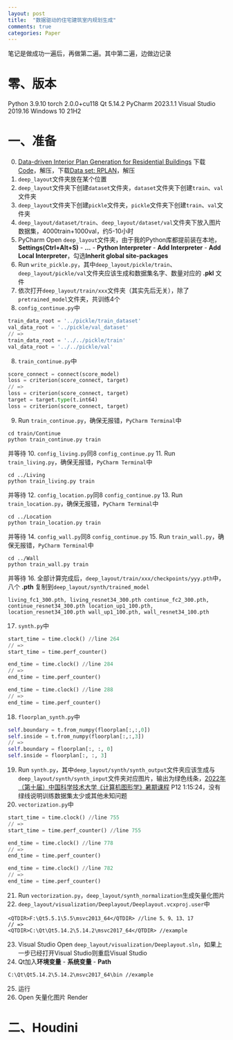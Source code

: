 ```yaml
---
layout: post
title:  "数据驱动的住宅建筑室内规划生成"
comments: true
categories: Paper
---
```


笔记是做成功一遍后，再做第二遍。其中第二遍，边做边记录
# 零、版本
Python 3.9.10
torch 2.0.0+cu118
Qt 5.14.2
PyCharm 2023.1.1
Visual Studio 2019.16
Windows 10 21H2
# 一、准备
0. [Data-driven Interior Plan Generation for Residential Buildings](http://staff.ustc.edu.cn/~fuxm/projects/DeepLayout/index.html)
下载[Code](http://rec.ustc.edu.cn/share/185bdf80-d93e-11e9-820d-33b81cb7a670)，解压，下载[Data set: RPLAN](https://docs.google.com/forms/d/e/1FAIpQLSfwteilXzURRKDI5QopWCyOGkeb_CFFbRwtQ0SOPhEg0KGSfw/viewform?usp=sf_link)，解压
1. `deep_layout`文件夹放在某个位置
2. `deep_layout`文件夹下创建`dataset`文件夹，`dataset`文件夹下创建`train`、`val`文件夹
3. `deep_layout`文件夹下创建`pickle`文件夹，`pickle`文件夹下创建`train`、`val`文件夹
4. `deep_layout/dataset/train`、`deep_layout/dataset/val`文件夹下放入图片数据集，4000train+1000val，约5-10小时
5. PyCharm Open `deep_layout`文件夹，由于我的Python库都提前装在本地，**Settings(Ctrl+Alt+S)** - **...** - **Python Interpreter** - **Add Interpreter** - **Add Local Interpreter**，勾选**Inherit global site-packages**
6. Run `write_pickle.py`，其中`deep_layout/pickle/train`、`deep_layout/pickle/val`文件夹应该生成和数据集名字、数量对应的 **.pkl** 文件
7. 依次打开`deep_layout/train/xxx`文件夹（其实先后无关），除了`pretrained_model`文件夹，共训练4个
8. `config_continue.py`中
```python
train_data_root = '../pickle/train_dataset'
val_data_root = '../pickle/val_dataset'
// =>
train_data_root = '../../pickle/train'  
val_data_root = '../../pickle/val'
```
8. `train_continue.py`中
```python
score_connect = connect(score_model)  
loss = criterion(score_connect, target)
// =>
loss = criterion(score_connect, target)
target = target.type(t.int64)
loss = criterion(score_connect, target)  
```
9. Run `train_continue.py`，确保无报错，`PyCharm Terminal`中
```
cd train/Continue
python train_continue.py train
```
并等待
 10. `config_living.py`同8 `config_continue.py`
 11. Run `train_living.py`，确保无报错，`PyCharm Terminal`中
```
cd ../Living
python train_living.py train
```
并等待
12. `config_location.py`同8 `config_continue.py`
13. Run `train_location.py`，确保无报错，`PyCharm Terminal`中
```
cd ../Location
python train_location.py train
```
并等待
14. `config_wall.py`同8 `config_continue.py`
15. Run `train_wall.py`，确保无报错，`PyCharm Terminal`中
```
cd ../Wall
python train_wall.py train
```
并等待
16. 全部计算完成后，`deep_layout/train/xxx/checkpoints/yyy.pth`中，八个 **.pth** 复制到`deep_layout/synth/trained_model`
```
living_fc1_300.pth, living_resnet34_300.pth continue_fc2_300.pth, continue_resnet34_300.pth location_up1_100.pth, location_resnet34_100.pth wall_up1_100.pth, wall_resnet34_100.pth
```
17. `synth.py`中
```python
start_time = time.clock() //line 264
// =>
start_time = time.perf_counter()
```
```python
end_time = time.clock() //line 284
// =>
end_time = time.perf_counter()
```
```python
end_time = time.clock() //line 288
// =>
end_time = time.perf_counter()
```
18. `floorplan_synth.py`中
```python
self.boundary = t.from_numpy(floorplan[:,:,0])
self.inside = t.from_numpy(floorplan[:,:,3])
// =>
self.boundary = floorplan[:, :, 0]
self.inside = floorplan[:, :, 3]
```
19. Run `synth.py`，其中`deep_layout/synth/synth_output`文件夹应该生成与`deep_layout/synth/synth_input`文件夹对应图片，输出为绿色线条，[2022年（第十届）中国科学技术大学《计算机图形学》暑期课程](https://www.bilibili.com/video/BV1oZ4y1Y7bM?p=12&vd_source=45823cc7f3ac505694c035dd264cf594) P12 1:15:24，没有绿线说明训练数据集太少或其他未知问题
20. `vectorization.py`中
```python
start_time = time.clock() //line 755
// =>
start_time = time.perf_counter() //line 755
```
```python
end_time = time.clock() //line 778
// =>
end_time = time.perf_counter()
```
```python
end_time = time.clock() //line 782
// =>
end_time = time.perf_counter()
```
21. Run `vectorization.py`，`deep_layout/synth_normalization`生成矢量化图片
22. `deep_layout/visualization/Deeplayout/Deeplayout.vcxproj.user`中
```
<QTDIR>F:\Qt5.5.1\5.5\msvc2013_64</QTDIR> //line 5、9、13、17
// =>
<QTDIR>C:\Qt\Qt5.14.2\5.14.2\msvc2017_64</QTDIR> //example
```
23. Visual Studio Open `deep_layout/visualization/Deeplayout.sln`，如果上一步已经打开Visual Studio则重启Visual Studio
24. Qt加入**环境变量** - **系统变量** - **Path**
```
C:\Qt\Qt5.14.2\5.14.2\msvc2017_64\bin //example
```
25. 运行
26. Open 矢量化图片 Render
# 二、Houdini